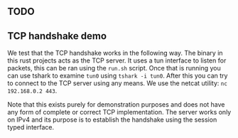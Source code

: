 ## TODO

## TCP handshake demo

We test that the TCP handshake works in the following way.
The binary in this rust projects acts as the TCP server.
It uses a tun interface to listen for packets, this can be ran using the `run.sh` script.
Once that is running you can use tshark to examine `tun0` using `tshark -i tun0`.
After this you can try to connect to the TCP server using any means.
We use the netcat utility: `nc 192.168.0.2 443`.

Note that this exists purely for demonstration purposes and does not have any form of complete or correct TCP implementation.
The server works only on IPv4 and its purpose is to establish the handshake using the session typed interface.
